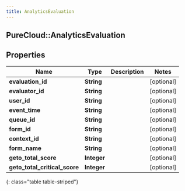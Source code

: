 ```yaml
---
title: AnalyticsEvaluation
---
```

## PureCloud::AnalyticsEvaluation

## Properties

|Name | Type | Description | Notes|
|------------ | ------------- | ------------- | -------------|
| **evaluation_id** | **String** |  | [optional] |
| **evaluator_id** | **String** |  | [optional] |
| **user_id** | **String** |  | [optional] |
| **event_time** | **String** |  | [optional] |
| **queue_id** | **String** |  | [optional] |
| **form_id** | **String** |  | [optional] |
| **context_id** | **String** |  | [optional] |
| **form_name** | **String** |  | [optional] |
| **geto_total_score** | **Integer** |  | [optional] |
| **geto_total_critical_score** | **Integer** |  | [optional] |
{: class="table table-striped"}


